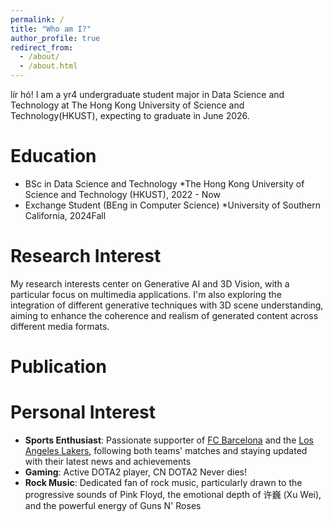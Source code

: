 ```yaml
---
permalink: /
title: "Who am I?"
author_profile: true
redirect_from: 
  - /about/
  - /about.html
---
```


lír hó! I am a yr4 undergraduate student major in Data Science and Technology at The Hong Kong University of Science and Technology(HKUST), expecting to graduate in June 2026. 

Education
======
* BSc in Data Science and Technology
  *The Hong Kong University of Science and Technology (HKUST), 2022 - Now
* Exchange Student (BEng in Computer Science)
  *University of Southern California, 2024Fall

Research Interest
======
My research interests center on Generative AI and 3D Vision, with a particular focus on multimedia applications.  I'm also exploring the integration of different generative techniques with 3D scene understanding, aiming to enhance the coherence and realism of generated content across different media formats.

Publication
======


Personal Interest
======
* **Sports Enthusiast**: Passionate supporter of [FC Barcelona](https://www.fcbarcelona.com/en/) and the [Los Angeles Lakers](https://www.nba.com/lakers/los-lakers-homepage), following both teams' matches and staying updated with their latest news and achievements
* **Gaming**: Active DOTA2 player, CN DOTA2 Never dies!
* **Rock Music**: Dedicated fan of rock music, particularly drawn to the progressive sounds of Pink Floyd, the emotional depth of 许巍 (Xu Wei), and the powerful energy of Guns N' Roses
